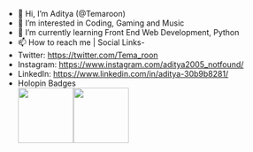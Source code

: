 - 👋 Hi, I’m Aditya (@Temaroon)
- 👀 I’m interested in Coding, Gaming and Music
- 🌱 I’m currently learning Front End Web Development, Python
- 📫 How to reach me | Social Links-
- Twitter: https://twitter.com/Tema_roon
- Instagram: https://www.instagram.com/aditya2005_notfound/
- LinkedIn: https://www.linkedin.com/in/aditya-30b9b8281/
- Holopin Badges  
<img width="100px" height="100px" src="https://assets.holopin.io/hf2023levels/level0-blue-0-0-0.webp"><img width="100px" height="100px" src="https://assets.holopin.io/eyJidWNrZXQiOiJob2xvcGluLWFzc2V0cyIsImtleSI6ImFzc2V0cy9jbG16YzVpdWYxMDA0ODBma3V6dTBxYnpxOCIsImVkaXRzIjp7InJvdGF0ZSI6bnVsbH19">
<!---
Temaroon/Temaroon is a ✨ special ✨ repository because its `README.md` (this file) appears on your GitHub profile.
You can click the Preview link to take a look at your changes.
--->
